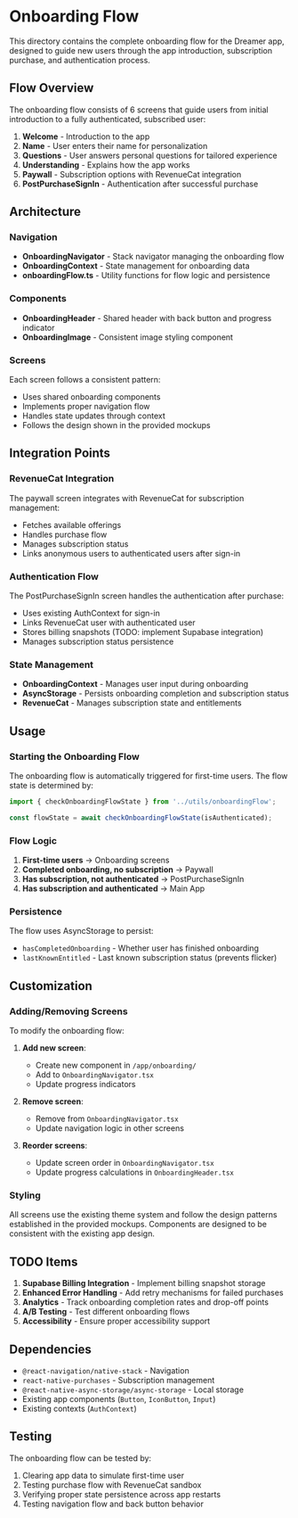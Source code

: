 # Onboarding Flow

This directory contains the complete onboarding flow for the Dreamer app, designed to guide new users through the app introduction, subscription purchase, and authentication process.

## Flow Overview

The onboarding flow consists of 6 screens that guide users from initial introduction to a fully authenticated, subscribed user:

1. **Welcome** - Introduction to the app
2. **Name** - User enters their name for personalization
3. **Questions** - User answers personal questions for tailored experience
4. **Understanding** - Explains how the app works
5. **Paywall** - Subscription options with RevenueCat integration
6. **PostPurchaseSignIn** - Authentication after successful purchase

## Architecture

### Navigation
- **OnboardingNavigator** - Stack navigator managing the onboarding flow
- **OnboardingContext** - State management for onboarding data
- **onboardingFlow.ts** - Utility functions for flow logic and persistence

### Components
- **OnboardingHeader** - Shared header with back button and progress indicator
- **OnboardingImage** - Consistent image styling component

### Screens
Each screen follows a consistent pattern:
- Uses shared onboarding components
- Implements proper navigation flow
- Handles state updates through context
- Follows the design shown in the provided mockups

## Integration Points

### RevenueCat Integration
The paywall screen integrates with RevenueCat for subscription management:
- Fetches available offerings
- Handles purchase flow
- Manages subscription status
- Links anonymous users to authenticated users after sign-in

### Authentication Flow
The PostPurchaseSignIn screen handles the authentication after purchase:
- Uses existing AuthContext for sign-in
- Links RevenueCat user with authenticated user
- Stores billing snapshots (TODO: implement Supabase integration)
- Manages subscription status persistence

### State Management
- **OnboardingContext** - Manages user input during onboarding
- **AsyncStorage** - Persists onboarding completion and subscription status
- **RevenueCat** - Manages subscription state and entitlements

## Usage

### Starting the Onboarding Flow
The onboarding flow is automatically triggered for first-time users. The flow state is determined by:

```typescript
import { checkOnboardingFlowState } from '../utils/onboardingFlow';

const flowState = await checkOnboardingFlowState(isAuthenticated);
```

### Flow Logic
1. **First-time users** → Onboarding screens
2. **Completed onboarding, no subscription** → Paywall
3. **Has subscription, not authenticated** → PostPurchaseSignIn
4. **Has subscription and authenticated** → Main App

### Persistence
The flow uses AsyncStorage to persist:
- `hasCompletedOnboarding` - Whether user has finished onboarding
- `lastKnownEntitled` - Last known subscription status (prevents flicker)

## Customization

### Adding/Removing Screens
To modify the onboarding flow:

1. **Add new screen**:
   - Create new component in `/app/onboarding/`
   - Add to `OnboardingNavigator.tsx`
   - Update progress indicators

2. **Remove screen**:
   - Remove from `OnboardingNavigator.tsx`
   - Update navigation logic in other screens

3. **Reorder screens**:
   - Update screen order in `OnboardingNavigator.tsx`
   - Update progress calculations in `OnboardingHeader.tsx`

### Styling
All screens use the existing theme system and follow the design patterns established in the provided mockups. Components are designed to be consistent with the existing app design.

## TODO Items

1. **Supabase Billing Integration** - Implement billing snapshot storage
2. **Enhanced Error Handling** - Add retry mechanisms for failed purchases
3. **Analytics** - Track onboarding completion rates and drop-off points
4. **A/B Testing** - Test different onboarding flows
5. **Accessibility** - Ensure proper accessibility support

## Dependencies

- `@react-navigation/native-stack` - Navigation
- `react-native-purchases` - Subscription management
- `@react-native-async-storage/async-storage` - Local storage
- Existing app components (`Button`, `IconButton`, `Input`)
- Existing contexts (`AuthContext`)

## Testing

The onboarding flow can be tested by:
1. Clearing app data to simulate first-time user
2. Testing purchase flow with RevenueCat sandbox
3. Verifying proper state persistence across app restarts
4. Testing navigation flow and back button behavior
